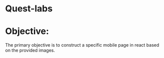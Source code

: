 # Quest-labs

# Objective:
The primary objective is to construct a specific mobile page in react based on the provided images.

